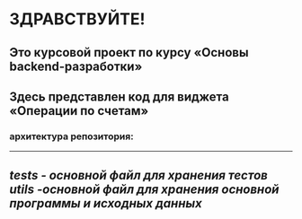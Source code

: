 # ЗДРАВСТВУЙТЕ!
## Это курсовой проект по курсу «Основы backend-разработки»
## Здесь представлен код для виджета «Операции по счетам»
### архитектура репозитория:
---
**_tests - основной файл для хранения тестов_**</br>
**_utils -основной файл для хранения основной программы и исходных данных_**
---
